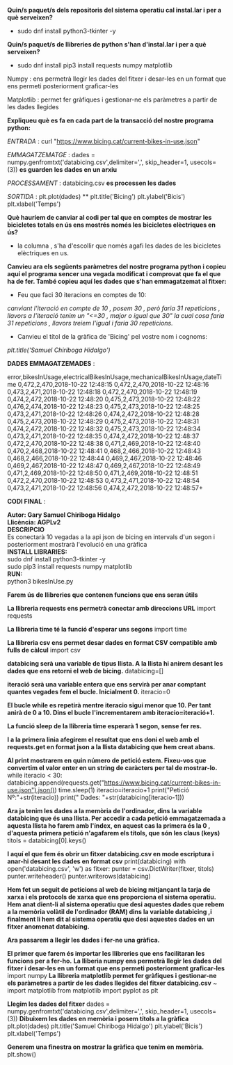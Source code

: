 **Quin/s paquet/s dels repositoris del sistema operatiu cal instal.lar i per a què serveixen?**

- sudo dnf install python3-tkinter -y

**Quin/s paquet/s de llibreries de python s'han d'instal.lar i per a què serveixen?**

- sudo dnf install pip3 install requests numpy matplotlib

Numpy : ens permetrà llegir les dades del fitxer i desar-les en un format que ens permeti posteriorment graficar-les

Matplotlib : permet fer gràfiques i gestionar-ne els paràmetres a partir de les dades llegides

**Expliqueu què es fa en cada part de la transacció del nostre programa python:**

_ENTRADA_ : curl "https://www.bicing.cat/current-bikes-in-use.json"

_EMMAGATZEMATGE_ : dades = numpy.genfromtxt('databicing.csv',delimiter=',', skip_header=1, usecols=(3)) **es guarden les dades en un arxiu**

_PROCESSAMENT_ : databicing.csv	**es processen les dades**

_SORTIDA_ : plt.plot(dades)	**
			plt.title('Bicing')
			plt.ylabel('Bicis')
			plt.xlabel('Temps')


**Què hauríem de canviar al codi per tal que en comptes de mostrar les bicicletes totals en ús ens mostrés només les bicicletes elèctriques en ús?**

- la columna , s'ha d'escollir que només agafi les dades de les bicicletes elèctriques en us.

**Canvieu ara els següents paràmetres del nostre programa python i copieu aquí el programa sencer una vegada modificat i comprovat que fa el que ha de fer. També copieu aquí les dades que s'han emmagatzemat al fitxer:**

- Feu que faci 30 iteracions en comptes de 10: 

*canviant l'iteració en compte de 10 , posem 30 , però faria 31 repeticions , llavors a l'iteració tenim un "<=30 , major o igual que 30" la cual cosa faria 31 repeticions , llavors treiem l'igual i faria 30 repeticions.*

- Canvieu el títol de la gràfica de 'Bicing' pel vostre nom i cognoms:

*plt.title('Samuel Chiriboga Hidalgo')*


**DADES EMMAGATZEMADES** : 

error,bikesInUsage,electricalBikesInUsage,mechanicalBikesInUsage,dateTime
0,472,2,470,2018-10-22 12:48:15
0,472,2,470,2018-10-22 12:48:16
0,473,2,471,2018-10-22 12:48:18
0,472,2,470,2018-10-22 12:48:19
0,474,2,472,2018-10-22 12:48:20
0,475,2,473,2018-10-22 12:48:22
0,476,2,474,2018-10-22 12:48:23
0,475,2,473,2018-10-22 12:48:25
0,473,2,471,2018-10-22 12:48:26
0,474,2,472,2018-10-22 12:48:28
0,475,2,473,2018-10-22 12:48:29
0,475,2,473,2018-10-22 12:48:31
0,474,2,472,2018-10-22 12:48:32
0,475,2,473,2018-10-22 12:48:34
0,473,2,471,2018-10-22 12:48:35
0,474,2,472,2018-10-22 12:48:37
0,472,2,470,2018-10-22 12:48:38
0,471,2,469,2018-10-22 12:48:40
0,470,2,468,2018-10-22 12:48:41
0,468,2,466,2018-10-22 12:48:43
0,468,2,466,2018-10-22 12:48:44
0,469,2,467,2018-10-22 12:48:46
0,469,2,467,2018-10-22 12:48:47
0,469,2,467,2018-10-22 12:48:49
0,471,2,469,2018-10-22 12:48:50
0,471,2,469,2018-10-22 12:48:51
0,472,2,470,2018-10-22 12:48:53
0,473,2,471,2018-10-22 12:48:54
0,473,2,471,2018-10-22 12:48:56
0,474,2,472,2018-10-22 12:48:57+


**CODI FINAL** : 


 **Autor: Gary Samuel Chiriboga Hidalgo**					 
 **Llicència: AGPLv2**                                                          
 **DESCRIPCIO**                                                                 
   Es conectarà 10 vegadas a la api json de bicing en intervals d'un segon 
   i posteriorment mostrarà l'evolució en una gràfica                       
 **INSTALL LIBRARIES:**                                                       
   sudo dnf install python3-tkinter -y                                      
   sudo pip3 install requests numpy matplotlib                              
 **RUN:**									      
   python3 bikesInUse.py                                                    



**Farem ús de llibreries que contenen funcions que ens seran útils**

**La llibreria requests ens permetrà conectar amb direccions URL**
import requests

**La llibreria time té la funció d'esperar uns segons**
import time

**La llibreria csv ens permet desar dades en format CSV compatible amb fulls de càlcul**
import csv

**databicing serà una variable de tipus llista. A la llista hi anirem desant les dades que ens retorni el web de bicing.**
databicing=[]

**iteració serà una variable entera que ens servirà per anar comptant quantes vegades fem el bucle. Inicialment 0.**
iteracio=0

**El bucle while es repetirà mentre iteracio sigui menor que 10. Per tant anirà de 0 a 10. Dins el bucle l'incrementarem amb iteracio=iteració+1.**

**La funció sleep de la llibreria time esperarà 1 segon, sense fer res.**

**I a la primera linia afegirem el resultat que ens doni el web amb el requests.get en format json a la llista databicing que hem creat abans.**

**Al print mostrarem en quin número de petició estem. Fixeu-vos que convertim el valor enter en un string de caràcters per tal de mostrar-lo.**
while iteracio < 30:
	databicing.append(requests.get("https://www.bicing.cat/current-bikes-in-use.json").json())
	time.sleep(1)
	iteracio=iteracio+1
	print("Petició Nº:"+str(iteracio))
	print("  Dades: "+str(databicing[iteracio-1]))

**Ara ja tenim les dades a la memòria de l'ordinador, dins la variable databicing que és una llista. Per accedir a cada petició emmagatzemada a aquesta llista ho farem amb l'índex, en aquest cas la primera és la 0 , d'aquesta primera petició n'agafarem els títols, que són les claus (keys)**
titols = databicing[0].keys()

**I aquí el que fem és obrir un fitxer databicing.csv en mode escriptura i anar-hi desant les dades en format csv**
print(databicing)
with open('databicing.csv', 'w') as fitxer:
    punter = csv.DictWriter(fitxer, titols)
    punter.writeheader()
    punter.writerows(databicing)

**Hem fet un seguit de peticions al web de bicing mitjançant la tarja de xarxa i els protocols de xarxa que ens proporciona el sistema operatiu.**
**Hem anat dient-li al sistema operatiu que desi aquestes dades que rebem a la memòria volàtil de l'ordinador (RAM) dins la variable databicing ,i finalment li hem dit al sistema operatiu que desi aquestes dades en un fitxer anomenat databicing.**

**Ara passarem a llegir les dades i fer-ne una gràfica.**

**El primer que farem és importar les llibreries que ens facilitaran les funcions per a fer-ho.**
**La lliberia numpy ens permetrà llegir les dades del fitxer i desar-les en un format que ens permeti posteriorment graficar-les**
import numpy
**La llibreria matplotlib permet fer gràfiques i gestionar-ne els paràmetres a partir de les dades llegides del fitxer databicing.csv**
~ import matplotlib
from matplotlib import pyplot as plt

**Llegim les dades del fitxer**
dades = numpy.genfromtxt('databicing.csv',delimiter=',', skip_header=1, usecols=(3))
**Dibuixem les dades en memòria i posem títols a la gràfica**
plt.plot(dades)
plt.title('Samuel Chiriboga Hidalgo')
plt.ylabel('Bicis')
plt.xlabel('Temps')

**Generem una finestra on mostrar la gràfica que tenim en memòria.**
plt.show()


